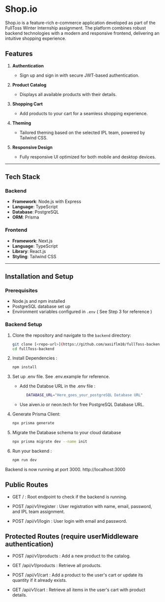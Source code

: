 # Shop.io

Shop.io is a feature-rich e-commerce application developed as part of the FullToss Winter Internship assignment. The platform combines robust backend technologies with a modern and responsive frontend, delivering an intuitive shopping experience. 

## Features

1. **Authentication**  
   - Sign up and sign in with secure JWT-based authentication.

2. **Product Catalog**  
   - Displays all available products with their details.

3. **Shopping Cart**  
   - Add products to your cart for a seamless shopping experience.

4. **Theming**  
   - Tailored theming based on the selected IPL team, powered by Tailwind CSS.

5. **Responsive Design**  
   - Fully responsive UI optimized for both mobile and desktop devices.

---

## Tech Stack

### Backend  
- **Framework**: Node.js with Express  
- **Language**: TypeScript  
- **Database**: PostgreSQL  
- **ORM**: Prisma  

### Frontend  
- **Framework**: Next.js  
- **Language**: TypeScript  
- **Library**: React.js  
- **Styling**: Tailwind CSS  

---

## Installation and Setup

### Prerequisites
- Node.js and npm installed
- PostgreSQL database set up
- Environment variables configured in `.env` ( See Step 3 for reference )

### Backend Setup
1. Clone the repository and navigate to the `backend` directory:  
   ```bash
   git clone [<repo-url>](https://github.com/aasiflm10/fullToss-backend.git)
   cd fullToss-backend

2. Install Dependencies : 
   ```bash
   npm install

3. Set up .env file. See .env.example for reference.
   - Add the Databse URL in the .env file :
     ```bash
        DATABASE_URL="Here_goes_your_postgreSQL Database URL"
   - Use aiven.io or neon.tech for free PostgreSQL Database URL.

4. Generate Prisma Client:  
   ```bash
   npx prisma generate

5. Migrate the Database schema to your cloud database
   ```bash
   npx prisma migrate dev --name init

6. Run your backend : 
   ```bash
   npm run dev


Backend is now running at port 3000. http://localhost:3000



## Public Routes

- GET / :
Root endpoint to check if the backend is running.

- POST /api/v1/register : 
User registration with name, email, password, and IPL team assignment.

- POST /api/v1/login :
User login with email and password.


## Protected Routes (require userMiddleware authentication)

- POST /api/v1/products :
Add a new product to the catalog.

- GET /api/v1/products :
Retrieve all products.

- POST /api/v1/cart :
Add a product to the user's cart or update its quantity if it already exists.

- GET /api/v1/cart :
Retrieve all items in the user's cart with product details.


